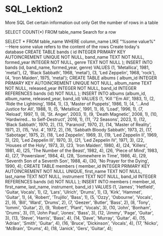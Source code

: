 # SQL_Lektion2

More SQL
Get certain information out only
Get the number of rows in a table

SELECT COUNT(\*) FROM table_name
Search for a row

SELECT \* FROM table_name WHERE column_name LIKE "%some value%" --Here some value refers to the content of the rows
Create today's database
CREATE TABLE bands (
id INTEGER PRIMARY KEY AUTOINCREMENT
UNIQUE
NOT NULL,
band_name TEXT NOT NULL,
formed_year INTEGER NOT NULL,
genre TEXT NOT NULL
);
INSERT INTO bands (id, band_name, formed_year, genre)
VALUES
(1, 'Metallica', 1981, 'metal'),
(2, 'Black Sabbath', 1968, 'metal'),
(3, 'Led Zeppelin', 1968, 'rock'),
(4, 'Iron Maiden', 1975, 'metal');
CREATE TABLE albums (
album_id INTEGER PRIMARY KEY AUTOINCREMENT
UNIQUE
NOT NULL,
album_name TEXT NOT NULL,
released_year INTEGER NOT NULL,
band_id INTEGER REFERENCES bands (id)
NOT NULL
);
INSERT INTO albums (album_id, album_name, released_year, band_id)
VALUES
(1, 'Kill ''Em All', 1983, 1),
(2, 'Ride the Lightning', 1984, 1),
(3, 'Master of Puppets', 1986, 1),
(4, '...And Justice for All', 1988, 1),
(5, 'Metallica', 1991, 1),
(6, 'Load', 1996, 1),
(7, 'Reload', 1997, 1),
(8, 'St. Anger', 2003, 1),
(9, 'Death Magnetic', 2008, 1),
(10, 'Hardwired... to Self-Destruct', 2016, 1),
(11, '72 Seasons', 2023, 1),
(12, 'Black Sabbath', 1970, 2),
(13, 'Paranoid', 1970, 2),
(14, 'Master of Reality', 1971, 2),
(15, 'Vol. 4', 1972, 2),
(16, 'Sabbath Bloody Sabbath', 1973, 2),
(17, 'Sabotage', 1975, 2),
(18, 'Led Zeppelin', 1969, 3),
(19, 'Led Zeppelin II', 1969, 3),
(20, 'Led Zeppelin III', 1970, 3),
(21, 'Led Zeppelin IV', 1971, 3),
(22, 'Houses of the Holy', 1973, 3),
(23, 'Iron Maiden', 1980, 4),
(24, 'Killers', 1981, 4),
(25, 'The Number of the Beast', 1982, 4),
(26, 'Piece of Mind', 1983, 4),
(27, 'Powerslave', 1984, 4),
(28, 'Somewhere in Time', 1986, 4),
(29, 'Seventh Son of a Seventh Son', 1988, 4),
(30, 'No Prayer for the Dying', 1990, 4);
CREATE TABLE members (
member_id INTEGER PRIMARY KEY AUTOINCREMENT
NOT NULL
UNIQUE,
first_name TEXT NOT NULL,
last_name TEXT NOT NULL,
instrument TEXT NOT NULL,
band_id INTEGER REFERENCES bands (id)
NOT NULL
);
INSERT INTO members (
member_id,
first_name,
last_name,
instrument,
band_id
)
VALUES
(1, 'James', 'Hetfield', 'Guitar, Vocals', 1),
(2, 'Lars', 'Ulrich', 'Drums', 1),
(3, 'Kirk', 'Hammet', 'Guitar', 1),
(4, 'Robert', 'Trujillo', 'Bass', 1),
(5, 'Ozzy', 'Osbourne', 'Vocals', 2),
(6, 'Bill', 'Ward', 'Drums', 2),
(7, 'Geezer', 'Butler', 'Bass', 2),
(8, 'Tony', 'Iommi', 'Guitar', 2),
(9, 'Robert', 'Plant', 'Vocals', 3),
(10, 'John', 'Bonham', 'Drums', 3),
(11, 'John Paul', 'Jones', 'Bass', 3),
(12, 'Jimmy', 'Page', 'Guitar', 3),
(13, 'Steve', 'Harris', 'Bass', 4),
(14, 'Dave', 'Murray', 'Guitar', 4),
(15, 'Adrian', 'Smith', 'Guitar', 4),
(16, 'Bruce', 'Dickinson', 'Vocals', 4),
(17, 'Nicko', 'McBrain', 'Drums', 4),
(18, 'Janick', 'Gers', 'Guitar', 4);
